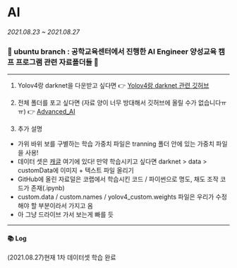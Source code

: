 # AI
_2021.08.23 ~ 2021.08.27_   
### :purple_heart: ubuntu branch : 공학교육센터에서 진행한 AI Engineer 양성교육 캠프 프로그램 관련 자료폴더들 :yellow_heart: 

---   
1. Yolov4랑 darknet을 다운받고 싶다면 
:point_right: [Yolov4랑 darknet 관련 깃허브](https://github.com/AlexeyAB/darknet)

2. 전체 폴더를 포고 싶다면 (자료 양이 너무 방대해서 깃허브에 올릴 수가 없습니다ㅠㅠ)
:point_right: [Advanced_AI](https://drive.google.com/drive/folders/1tZ6DPrkz4uMJ1CSGvMCk1k3JTFrIS346?usp=sharing)

3. 추가 설명 
 - 가위 바위 보를 구별하는 학습 가중치 파일은 tranning 폴더 안에 있는 가중치 파일을 사용!
 - 데이터 셋은 [캐글](https://www.kaggle.com/uijeongjeon/ai-team) 여기에 있다! 만약 학습시키고 싶다면 darknet > data > customData에 이미지 + 텍스트 파일 올리기 
 - GitHub에 올린 자료덜은 코랩에서 학습시킨 코드 / 파이썬으로 명도, 채도 조작 코드가 존재(.ipynb)
 - custom.data / custom.names / yolov4_custom.weights 파일은 우리가 수정해야 할 부분이라서 가지고 옴 
 - 아 그냥 드라이브 가서 보는게 빠를 듯 

---
#### :books: Log
(2021.08.27)현재 1차 데이터셋 학습 완료 
